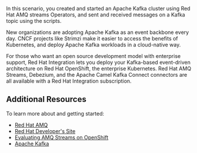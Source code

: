 In this scenario, you created and started an Apache Kafka cluster using Red Hat AMQ streams Operators, and sent and received messages on a Kafka topic using the scripts.

New organizations are adopting Apache Kafka as an event backbone every day. CNCF projects like Strimzi make it easier to access the benefits of Kubernetes, and deploy Apache Kafka workloads in a cloud-native way.

For those who want an open source development model with enterprise support, Red Hat Integration lets you deploy your Kafka-based event-driven architecture on Red Hat OpenShift, the enterprise Kubernetes. Red Hat AMQ Streams, Debezium, and the Apache Camel Kafka Connect connectors are all available with a Red Hat Integration subscription.

## Additional Resources

To learn more about and getting started:

* [Red Hat AMQ](https://www.redhat.com/en/technologies/jboss-middleware/amq)
* [Red Hat Developer's Site](http://developers.redhat.com/products/amq)
* [Evaluating AMQ Streams on OpenShift](https://access.redhat.com/documentation/en-us/red_hat_amq/7.7/html/evaluating_amq_streams_on_openshift/index)
* [Apache Kafka](http://kafka.apache.org/)
